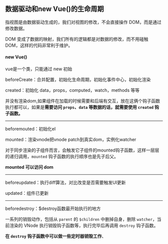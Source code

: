 ## 数据驱动和new Vue()的生命周期

指视图是由数据驱动生成的，我们对视图的修改，不会直接操作 DOM，而是通过修改数据。

DOM 变成了数据的映射，我们所有的逻辑都是对数据的修改，而不用碰触 DOM，这样的代码非常利于维护。

#### new Vue()

vue是一个类，只能通过 new 初始



beforeCreate：合并配置，初始化生命周期，初始化事件中心，初始化渲染   

created：初始化 data，props，computed，watch，methods 等等   

并没有渲染dom,如果组件在加载的时候需要和后端有交互，放在这俩个钩子函数执行都可以，如果是**需要访问 `props`、`data` 等数据的话，就需要使用 `created` 钩子函数。**

---

beforemouted：初始化el    

mounted：渲染vnode把vnode patch到真实dom，实例化watcher     

对于同步渲染的子组件而言，会触发它子组件的mounted钩子函数，这样一层层的递归调用，`mounted` 钩子函数的执行顺序也是先子后父。

**mounted 可以访问 dom**

---

beforeupdated：执行diff算法，对比改变是否需要触发UI更新  

updated：组件已更新    

---

beforedestroy：$destroy函数最开始执行的地方   

一系列的销毁动作，包括从 `parent` 的 `$children` 中删掉自身，删除 `watcher`，当前渲染的 VNode 执行销毁钩子函数等，执行完毕后再调用 `destroy` 钩子函数。

**在 `destroy` 钩子函数中可以做一些定时器销毁工作**、

